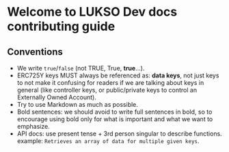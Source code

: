 # Welcome to LUKSO Dev docs contributing guide

## Conventions

- We write `true`/`false` (not TRUE, True, **true**...).
- ERC725Y keys MUST always be referenced as: **data keys**, not just keys to not make it confusing for readers if we are talking about keys in general (like controller keys, or public/private keys to control an Externally Owned Account).
- Try to use Markdown as much as possible.
- Bold sentences: we should avoid to write full sentences in bold, so to encourage using bold only for what is important and what we want to emphasize.
- API docs: use present tense + 3rd person singular to describe functions.
  example: `Retrieves an array of data for multiple given keys`.
